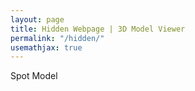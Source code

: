 ```yaml
---
layout: page
title: Hidden Webpage | 3D Model Viewer 
permalink: "/hidden/"
usemathjax: true
---
```

<!-- Import the component -->
<script type="module" src="https://ajax.googleapis.com/ajax/libs/model-viewer/3.0.1/model-viewer.min.js"></script>
<p>Spot Model</p>
<!-- Use it like any other HTML element -->
<model-viewer alt="" src="initial_mesh.glb" shadow-intensity="1" orientation="90deg 0 0" camera-controls touch-action="pan-z" style="width:100%;height:500px"></model-viewer>
